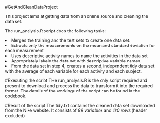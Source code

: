 #GetAndCleanDataProject

This project aims at getting data from an online source and cleaning the data set. 

The run_analysis.R script does the following tasks:
<li> Merges the training and the test sets to create one data set.
<li> Extracts only the measurements on the mean and standard deviation for each measurement. 
<li> Uses descriptive activity names to name the activities in the data set
<li> Appropriately labels the data set with descriptive variable names. 
<li> From the data set in step 4, creates a second, independent tidy data set with the average of each variable for each activity and each subject.

#Executing the script
THe run_analysis.R is the only script required and present to download and process the data to transform it into the required format. The details of the workings of the script can be found in the codebook.

#Result of the script
The tidy.txt contains the cleaned data set downloaded from the Nike website. It consists of *89 variables* and *180 rows* (header excluded)

